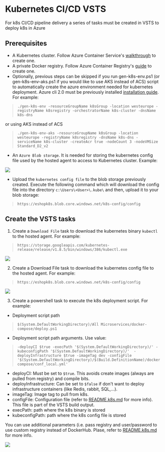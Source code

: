 # Kubernetes CI/CD VSTS
For k8s CI/CD pipeline delivery a series of tasks must be created in VSTS to deploy k8s in Azure

## Prerequisites
* A Kubernetes cluster. Follow Azure Container Service's [walkthrough](https://docs.microsoft.com/en-us/azure/container-service/container-service-kubernetes-walkthrough) to create one. 
* A private Docker registry. Follow Azure Container Registry's [guide](https://docs.microsoft.com/en-us/azure/container-registry/container-registry-get-started-portal) to create one.
* Optionally, previous steps can be skipped if you run gen-k8s-env.ps1 (or gen-k8s-env-aks.ps1 if you would like to use AKS instead of ACS) script to automatically create the azure environment needed for kubernetes deployment. Azure cli 2.0 must be previously installed [installation guide](https://docs.microsoft.com/en-us/cli/azure/install-azure-cli). For example:

>```
>./gen-k8s-env -resourceGroupName k8sGroup -location westeurope -registryName k8sregistry -orchestratorName k8s-cluster -dnsName k8s-dns
>```
or using AKS instead of ACS
>```
>./gen-k8s-env-aks -resourceGroupName k8sGroup -location westeurope -registryName k8sregistry -dnsName k8s-dns -serviceName k8s-cluster -createAcr true -nodeCount 3 -nodeVMSize Standard_D2_v2
>```
* An `Azure Blob storage`. It is needed for storing the kubernetes config file used by the hosted agent to access to Kubernetes cluster. Example:

<img src="https://github.com/dotnet-architecture/eShopOnContainers/blob/dev/k8s/img/blob_creation.png">

* Upload the `kubernetes config file` to the blob storage previously created. Execute the following command which will download the config file into the directory `c:\Users\<User>\.kube\` and then, upload it to your blob storage: 

>```
>https://eshopk8s.blob.core.windows.net/k8s-config/config
>```

## Create the VSTS tasks
1. Create a `Download File` task to download the kubernetes binary `kubectl` to the hosted agent. For example:

>```
>https://storage.googleapis.com/kubernetes-release/release/v1.8.5/bin/windows/386/kubectl.exe
>```

<img src="./img/get_kubectlbin_task.png">

2. Create a Download File task to download the kubernetes config file to the hosted agent. For example:

>```
>https://eshopk8s.blob.core.windows.net/k8s-config/config
>```
<img src="./img/get_kubectlconfig_task.png">

3. Create a powershell task to execute the k8s deployment script. For example:

* Deployment script path

>```
>$(System.DefaultWorkingDirectory)/All Microservices/docker-compose/deploy.ps1
>```

* Deployment script path arguments. Use value: 

>```
>-deployCI $true -execPath '$(System.DefaultWorkingDirectory)/' -kubeconfigPath '$(System.DefaultWorkingDirectory)/'  -deployInfrastructure $true -imageTag dev -configFile '$(System.DefaultWorkingDirectory)/$(Build.DefinitionName)/docker-compose/conf_local.yml'
>```


- deployCI: Must be set to `$true`. This avoids create images (always are pulled from registry) and compile bits.
- deployInfrastructure: Can be set to `$false` if don't want to deploy infrastructure containers (like Redis, rabbit, SQL,...).
- imageTag: Image tag to pull from k8s.
- configFile: Configuration file (refer to [README.k8s.md](./README.k8s.md) for more info). This file is part of the VSTS build output.
- execPath: path where the k8s binary is stored
- kubeconfigPath: path where the k8s config file is stored

 You can use additional parameters (i.e. pass registry and user/password to use custom registry instead of DockerHub. Plase, refer to [README.k8s.md](./README.k8s.md) for more info.

<img src="./img/deploy_script_task.png">
